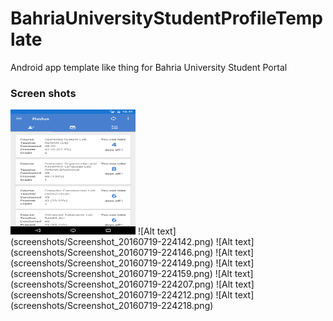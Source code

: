 # BahriaUniversityStudentProfileTemplate
Android app template like thing for Bahria University Student Portal

### Screen shots
<img src="screenshots/Screenshot_20160719-224130.png" width="200" height="200"/>
![Alt text](screenshots/Screenshot_20160719-224142.png)
![Alt text](screenshots/Screenshot_20160719-224146.png)
![Alt text](screenshots/Screenshot_20160719-224149.png)
![Alt text](screenshots/Screenshot_20160719-224159.png)
![Alt text](screenshots/Screenshot_20160719-224207.png)
![Alt text](screenshots/Screenshot_20160719-224212.png)
![Alt text](screenshots/Screenshot_20160719-224218.png)

